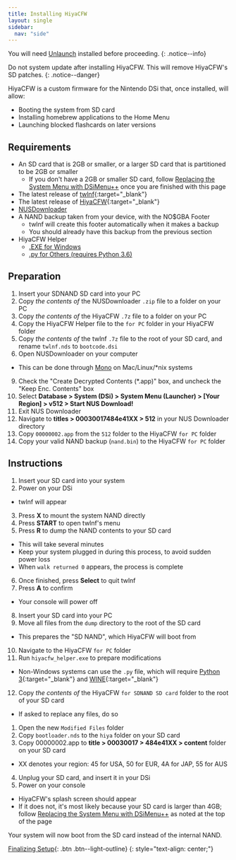 ```yaml
---
title: Installing HiyaCFW
layout: single
sidebar:
  nav: "side"
---
```


You will need [Unlaunch](/guide/installing-unlaunch/) installed before proceeding.
{: .notice--info}

Do not system update after installing HiyaCFW. This will remove HiyaCFW's SD patches.
{: .notice--danger}

HiyaCFW is a custom firmware for the Nintendo DSi that, once installed, will allow:
- Booting the system from SD card
- Installing homebrew applications to the Home Menu
- Launching blocked flashcards on later versions

## Requirements
- An SD card that is 2GB or smaller, or a larger SD card that is partitioned to be 2GB or smaller
  - If you don't have a 2GB or smaller SD card, follow [Replacing the System Menu with DSiMenu++](/more/replacing-system-menu) once you are finished with this page
- The latest release of [twlnf](https://github.com/Jimmy-Z/twlnf/releases){:target="_blank"}
- The latest release of [HiyaCFW](https://github.com/Robz8/hiyaCFW/releases){:target="_blank"}
- [NUSDownloader](/assets/files/NUSDownloader.zip)
- A NAND backup taken from your device, with the NO$GBA Footer
  - twlnf will create this footer automatically when it makes a backup
  - You should already have this backup from the previous section
- HiyaCFW Helper
  - [.EXE for Windows](/assets/files/hiyacfw_helper.exe)
  - [.py for Others (requires Python 3.6)](/assets/files/hiyacfw_helper.py)

## Preparation
1. Insert your SDNAND SD card into your PC
2. Copy *the contents of* the NUSDownloader `.zip` file to a folder on your PC
3. Copy *the contents of* the HiyaCFW `.7z` file to a folder on your PC
4. Copy the HiyaCFW Helper file to the `for PC` folder in your HiyaCFW folder
5. Copy *the contents of* the twlnf `.7z` file to the root of your SD card, and rename `twlnf.nds` to `bootcode.dsi`
8. Open NUSDownloader on your computer
  - This can be done through [Mono](http://www.mono-project.com/) on Mac/Linux/*nix systems
9. Check the "Create Decrypted Contents (*.app)" box, and uncheck the "Keep Enc. Contents" box
10. Select **Database > System (DSi) > System Menu (Launcher) > [Your Region] > v512 > Start NUS Download!**
11. Exit NUS Downloader
12. Navigate to **titles > 00030017484e41XX > 512** in your NUS Downloader directory
13. Copy `00000002.app` from the `512` folder to the HiyaCFW `for PC` folder
14. Copy your valid NAND backup (`nand.bin`) to the HiyaCFW `for PC` folder

## Instructions
1. Insert your SD card into your system
2. Power on your DSi
  - twlnf will appear
3. Press **X** to mount the system NAND directly
4. Press **START** to open twlnf's menu
5. Press **R** to dump the NAND contents to your SD card
  - This will take several minutes
  - Keep your system plugged in during this process, to avoid sudden power loss
  - When `walk returned 0` appears, the process is complete
6. Once finished, press **Select** to quit twlnf
7. Press **A** to confirm
  - Your console will power off
8. Insert your SD card into your PC
9. Move all files from the `dump` directory to the root of the SD card
  - This prepares the "SD NAND",  which HiyaCFW will boot from
10. Navigate to the HiyaCFW `for PC` folder
11. Run `hiyacfw_helper.exe` to prepare modifications
  - Non-Windows systems can use the `.py` file, which will require [Python 3](https://www.python.org/downloads/){:target="_blank"} and [WINE](https://www.winehq.org/){:target="_blank"}
12. Copy *the contents of* the HiyaCFW `for SDNAND SD card` folder to the root of your SD card
  - If asked to replace any files, do so
1. Open the new `Modified Files` folder
2. Copy `bootloader.nds` to the `hiya` folder on your SD card
3. Copy 00000002.app to **title > 00030017 > 484e41XX > content** folder on your SD card
  - XX denotes your region: 45 for USA, 50 for EUR, 4A for JAP, 55 for AUS
4. Unplug your SD card, and insert it in your DSi
5. Power on your console
  - HiyaCFW's splash screen should appear
  - If it does not, it's most likely because your SD card is larger than 4GB; follow [Replacing the System Menu with DSiMenu++](/more/replacing-system-menu) as noted at the top of the page

Your system will now boot from the SD card instead of the internal NAND.

[Finalizing Setup](/guide/finalizing-setup){: .btn .btn--light-outline}
{: style="text-align: center;"}
